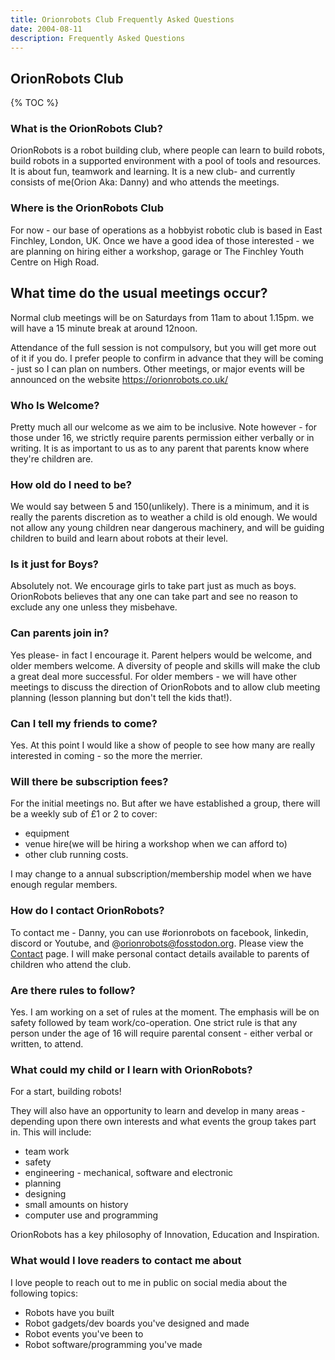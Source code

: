 ```yaml
---
title: Orionrobots Club Frequently Asked Questions
date: 2004-08-11
description: Frequently Asked Questions
---
```

## OrionRobots Club

{% TOC %}

### What is the OrionRobots Club?

OrionRobots is a robot building club, where people can learn to build
robots, build robots in a supported environment with a pool of tools
and resources. It is about fun, teamwork and learning. It is a new
club- and currently consists of me(Orion Aka: Danny) and who attends
the meetings.

### Where is the OrionRobots Club

For now - our base of operations as a hobbyist robotic club is based in East Finchley, London, UK. Once we have a good idea of those interested - we are
planning on hiring either a workshop, garage or The Finchley Youth Centre on High Road.

## What time do the usual meetings occur?

Normal club meetings will be on Saturdays from 11am to about 1.15pm. we will have a 15 minute break at around 12noon.

Attendance of the full session is not compulsory, but you will get more out of it if you do.
I prefer people to confirm in advance that they will be coming - just so I can plan on numbers.
Other meetings, or major events will be announced on the website <https://orionrobots.co.uk/>

### Who Is Welcome?

Pretty much all our welcome as we aim to be inclusive.
Note however - for those under 16, we strictly require parents permission either verbally or in writing.
It is as important to us as to any parent that parents know where they're children are.

### How old do I need to be?

We would say between 5 and 150(unlikely).
There is a minimum, and it is really the parents discretion as to weather a child is old enough.
We would not allow any young children near dangerous machinery,
and will be guiding children to build and learn about robots at their level.

### Is it just for Boys?

Absolutely not.
We encourage girls to take part just as much as boys.
OrionRobots believes that any one can take part and see no reason to exclude any one unless they misbehave.

### Can parents join in?

Yes please- in fact I encourage it.
Parent helpers would be welcome, and older members welcome.
A diversity of people and skills will make the club a great deal more successful.
For older members - we will have other meetings to discuss the direction of OrionRobots and to allow club meeting planning (lesson planning but don't tell the kids that!).

### Can I tell my friends to come?

Yes.
At this point I would like a show of people to see how many are really interested in coming - so the more the merrier.

### Will there be subscription fees?

For the initial meetings no.
But after we have established a group, there will be a weekly sub of £1 or 2 to cover:

- equipment
- venue hire(we will be hiring a workshop when we can afford to)
- other club running costs.

I may change to a annual subscription/membership model when we have enough regular members.

### How do I contact OrionRobots?

To contact me - Danny, you can use #orionrobots on facebook, linkedin, discord or Youtube, and @orionrobots@fosstodon.org.
Please view the <a href="https://orionrobots.co.uk/contact">Contact</a> page.
I will make personal contact details available to parents of children who attend the club.

### Are there rules to follow?

Yes.
I am working on a set of rules at the moment.
The emphasis will be on safety followed by team work/co-operation.
One strict rule is that any person under the age of 16 will require parental consent - either verbal or written, to attend.

### What could my child or I learn with OrionRobots?

For a start, building robots!

They will also have an opportunity to learn and develop in many areas - depending upon there own interests and what events the group takes part in.
This will include:

- team work
- safety
- engineering - mechanical, software and electronic
- planning
- designing
- small amounts on history
- computer use and programming

OrionRobots has a key philosophy of Innovation, Education and Inspiration.

### What would I love readers to contact me about

I love people to reach out to me in public on social media about the following topics:

- Robots have you built
- Robot gadgets/dev boards you've designed and made
- Robot events you've been to
- Robot software/programming you've made
